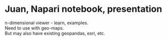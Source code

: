 # Juan, Napari notebook, presentation  

n-dimensional viewer - learn, examples.  
Need to use with geo-maps.  
But may also have existing geopandas, esri, etc.  

